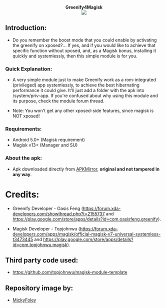 <p align="center">
<b> Greenify4Magisk </b><br>
  <img src="http://i.imgur.com/RTIZiTb.png">
</p>

## Introduction:
* Do you remember the boost mode that you could enable by activating the greenify on xposed?... If yes, and if you would like to achieve that specific function without xposed, and, as a Magisk bonus, installing it quickly and systemlessly, then this simple module is for you.

### Quick Explanation:
* A very simple module just to make Greenify work as a rom-integrated (privileged) app systemlessly, to achieve the best hibernating performance it could give. It'll just add a folder with the apk into /system/priv-app. If you're confused about why using this module and its purpose, check the module forum thread.

* Note: You won't get any other xposed-side features, since magisk is NOT xposed!

### Requirements:
* Android 5.0+ (Magisk requirement)
* Magisk v13+ (Manager and SU)

### About the apk:
* Apk downloaded directly from [APKMirror](http://www.apkmirror.com/apk/oasis-feng/greenify/ "Greenify's APKMirror page"), **original and not tampered in any way**.

# Credits:
* Greenify Developer - Oasis Feng (https://forum.xda-developers.com/showthread.php?t=2155737 and https://play.google.com/store/apps/details?id=com.oasisfeng.greenify).

* Magisk Developer - Topjohnwu (https://forum.xda-developers.com/apps/magisk/official-magisk-v7-universal-systemless-t3473445 and https://play.google.com/store/apps/details?id=com.topjohnwu.magisk).

## Third party code used:
* https://github.com/topjohnwu/magisk-module-template

## Repository image by:
* [MickyFoley](https://forum.xda-developers.com/member.php?u=4549254 "Author's XDA profile")
